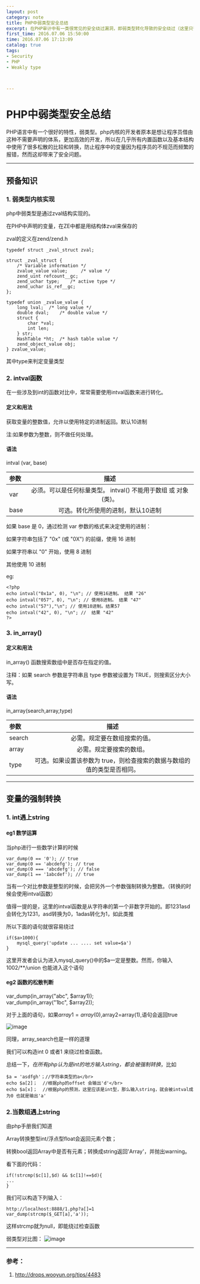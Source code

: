 ```yaml
---
layout: post
category: note
title: PHP中弱类型安全总结
excerpt: 在PHP审计中有一类很常见的安全绕过漏洞，即弱类型转化导致的安全绕过（这里只讲PHP的，其它的弱类型语言大家可以引申地学习）
first_time: 2016.07.06 15:50:00
time: 2016.07.06 17:13:09
catalog: true
tags:
- Security
- PHP
- Weakly type



---
```


# PHP中弱类型安全总结

PHP语言中有一个很好的特性，弱类型。php内核的开发者原本是想让程序员借由这种不需要声明的体系，更加高效的开发，所以在几乎所有内置函数以及基本结构中使用了很多松散的比较和转换，防止程序中的变量因为程序员的不规范而频繁的报错，然而这却带来了安全问题。

-------

## 预备知识

### 1. 弱类型内核实现

php中弱类型是通过zval结构实现的。

在PHP中声明的变量，在ZE中都是用结构体zval来保存的

zval的定义在zend/zend.h

```
typedef struct _zval_struct zval;  
 
struct _zval_struct {  
    /* Variable information */ 
    zvalue_value value;     /* value */ 
    zend_uint refcount__gc;  
    zend_uchar type;    /* active type */ 
    zend_uchar is_ref__gc;  
};  
 
typedef union _zvalue_value {  
    long lval;  /* long value */ 
    double dval;    /* double value */ 
    struct {  
        char *val;  
        int len;  
    } str;  
    HashTable *ht;  /* hash table value */ 
    zend_object_value obj;  
} zvalue_value;
```

其中type来判定变量类型

### 2. intval函数

在一些涉及到int的函数对比中，常常需要使用intval函数来进行转化。

#### 定义和用法

获取变量的整数值，允许以使用特定的进制返回。默认10进制

注:如果参数为整数，则不做任何处理。

#### 语法

intval (var, base)

| 参数   |                   描述                   |
| :--- | :------------------------------------: |
| var  | 必须。可以是任何标量类型。 intval() 不能用于数组 或 对象(类)。 |
| base |           可选。转化所使用的进制，默认10进制           |

如果 base 是 0，通过检测 var 参数的格式来决定使用的进制：

如果字符串包括了 "0x" (或 "0X") 的前缀，使用 16 进制

如果字符串以 "0" 开始，使用 8 进制

其他使用 10 进制

eg:

```
<?php 
echo intval("0x1a", 0), "\n"; // 使用16进制。 结果 "26" 
echo intval("057", 0), "\n"; // 使用8进制。 结果 "47" 
echo intval("57"),"\n"; // 使用10进制。结果57
echo intval("42", 0), "\n"; //  结果 "42" 
?>
```

### 3. in_array()

#### 定义和用法

in_array() 函数搜索数组中是否存在指定的值。

注释：如果 search 参数是字符串且 type 参数被设置为 TRUE，则搜索区分大小写。

#### 语法

in_array(search,array,type)

| 参数     |                   描述                   |
| :----- | :------------------------------------: |
| search |             必需。规定要在数组搜索的值。             |
| array  |              必需。规定要搜索的数组。              |
| type   | 可选。如果设置该参数为 true，则检查搜索的数据与数组的值的类型是否相同。 |

------

## 变量的强制转换
### 1. int遇上string

#### eg1 数学运算

当php进行一些数学计算的时候

```
var_dump(0 == '0'); // true
var_dump(0 == 'abcdefg'); // true  
var_dump(0 === 'abcdefg'); // false
var_dump(1 == '1abcdef'); // true 
```

当有一个对比参数是整型的时候，会把另外一个参数强制转换为整数。（转换的时候会使用intval函数）

值得一提的是，这里的intval函数是从字符串的第一个非数字开始的。即1231asd会转化为1231，asd转换为0，1adas转化为1，如此类推

所以下面的语句就很容易绕过

```
if($a>1000){
    mysql_query('update ... .... set value=$a')
}
```
 这里开发者会认为进入mysql_query()中的$a一定是整数。然而，你输入1002/**/union 也能进入这个语句


####  eg2 函数的松散判断


var_dump(in_array("abc", $array1));</br>
var_dump(in_array("1bc", $array2));

对于上面的语句，如果$array1=array(0),$array2=array(1),语句会返回true

![image](https://momomoxiaoxi.com/img/post/weak1.png)

同理，array_search也是一样的道理

我们可以构造int 0 或者1 来绕过检查函数。


总结一下，*在所有php认为是int的地方输入string，都会被强制转换*，比如

```
$a = 'asdfgh'；//字符串类型的a</br>
echo $a[2]；  //根据php的offset 会输出'd'</br>
echo $a[x]；  //根据php的预测，这里应该是int型，那么输入string，就会被intval成为0 也就是输出'a'
```

###  2.当数组遇上string

由php手册我们知道

Array转换整型int/浮点型float会返回元素个数；

转换bool返回Array中是否有元素；转换成string返回'Array'，并抛出warning。

看下面的代码：

```
if(!strcmp($c[1],$d) && $c[1]!==$d){
...
}
```

我们可以构造下列输入：

```
http://localhost:8888/1.php?a[]=1
var_dump(strcmp($_GET[a],'a'));
```
这样strcmp就为null，即能绕过检查函数


弱类型对比图：
![image](http://static.wooyun.org/drops/20150103/2015010315472853884E2F88EF5-B7BA-426E-9707-3CACF59C19F1.jpg)

---

###  参考：
1. http://drops.wooyun.org/tips/4483